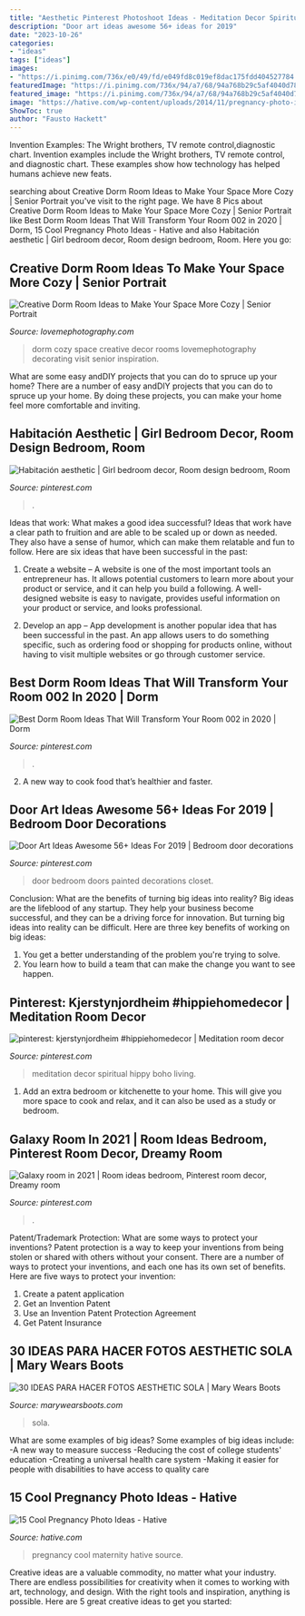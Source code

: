 ```yaml
---
title: "Aesthetic Pinterest Photoshoot Ideas - Meditation Decor Spiritual Hippy Boho Living"
description: "Door art ideas awesome 56+ ideas for 2019"
date: "2023-10-26"
categories:
- "ideas"
tags: ["ideas"]
images:
- "https://i.pinimg.com/736x/e0/49/fd/e049fd8c019ef8dac175fdd404527784.jpg"
featuredImage: "https://i.pinimg.com/736x/94/a7/68/94a768b29c5af4040d78bd5f3e2993a7.jpg"
featured_image: "https://i.pinimg.com/736x/94/a7/68/94a768b29c5af4040d78bd5f3e2993a7.jpg"
image: "https://hative.com/wp-content/uploads/2014/11/pregnancy-photo-ideas/11-cool-pregnancy-photo-ideas.jpg"
ShowToc: true
author: "Fausto Hackett"
---
```



Invention Examples: The Wright brothers, TV remote control,diagnostic chart.
Invention examples include the Wright brothers, TV remote control, and diagnostic chart. These examples show how technology has helped humans achieve new feats.

	

		
searching about Creative Dorm Room Ideas to Make Your Space More Cozy | Senior Portrait you've visit to the right page. We have 8 Pics about Creative Dorm Room Ideas to Make Your Space More Cozy | Senior Portrait like Best Dorm Room Ideas That Will Transform Your Room 002 in 2020 | Dorm, 15 Cool Pregnancy Photo Ideas - Hative and also Habitación aesthetic | Girl bedroom decor, Room design bedroom, Room. Here you go:
		
    
## Creative Dorm Room Ideas To Make Your Space More Cozy | Senior Portrait

<img loading=lazy src="https://lovemephotography.com/wp-content/uploads/2016/09/Chapter-12-Dorm-Room-Ideas-01.jpg" onerror="this.onerror=null;this.src='https://tse1.mm.bing.net/th?id=OIP.si95z-AmW-LC7xcO99CobAHaL2&amp;pid=15.1';" alt="Creative Dorm Room Ideas to Make Your Space More Cozy | Senior Portrait">

_Source: lovemephotography.com_

>dorm cozy space creative decor rooms lovemephotography decorating visit senior inspiration. 

	

What are some easy andDIY projects that you can do to spruce up your home?
There are a number of easy andDIY projects that you can do to spruce up your home. By doing these projects, you can make your home feel more comfortable and inviting.

    
## Habitación Aesthetic | Girl Bedroom Decor, Room Design Bedroom, Room

<img loading=lazy src="https://i.pinimg.com/736x/68/07/96/680796d7a25a89ec8428b51cc201c59a.jpg" onerror="this.onerror=null;this.src='https://tse2.mm.bing.net/th?id=OIP.gwBGB9zHZClUui5WOLqCUgAAAA&amp;pid=15.1';" alt="Habitación aesthetic | Girl bedroom decor, Room design bedroom, Room">

_Source: pinterest.com_

>. 

	

Ideas that work: What makes a good idea successful?
Ideas that work have a clear path to fruition and are able to be scaled up or down as needed. They also have a sense of humor, which can make them relatable and fun to follow. Here are six ideas that have been successful in the past:
1. Create a website – A website is one of the most important tools an entrepreneur has. It allows potential customers to learn more about your product or service, and it can help you build a following. A well-designed website is easy to navigate, provides useful information on your product or service, and looks professional.

2. Develop an app – App development is another popular idea that has been successful in the past. An app allows users to do something specific, such as ordering food or shopping for products online, without having to visit multiple websites or go through customer service.

    
## Best Dorm Room Ideas That Will Transform Your Room 002 In 2020 | Dorm

<img loading=lazy src="https://i.pinimg.com/736x/94/a7/68/94a768b29c5af4040d78bd5f3e2993a7.jpg" onerror="this.onerror=null;this.src='https://tse2.mm.bing.net/th?id=OIP.LoyZfGHtA8hLBhTFEe90GwHaLH&amp;pid=15.1';" alt="Best Dorm Room Ideas That Will Transform Your Room 002 in 2020 | Dorm">

_Source: pinterest.com_

>. 

	

2. A new way to cook food that’s healthier and faster.

    
## Door Art Ideas Awesome 56+ Ideas For 2019 | Bedroom Door Decorations

<img loading=lazy src="https://i.pinimg.com/736x/ae/9a/ca/ae9aca48214d98f6b0fabed1f82ff48b.jpg" onerror="this.onerror=null;this.src='https://tse2.mm.bing.net/th?id=OIP.u7or6bQBCVufGBij8Iot9QAAAA&amp;pid=15.1';" alt="Door Art Ideas Awesome 56+ Ideas For 2019 | Bedroom door decorations">

_Source: pinterest.com_

>door bedroom doors painted decorations closet. 

	

Conclusion: What are the benefits of turning big ideas into reality?
Big ideas are the lifeblood of any startup. They help your business become successful, and they can be a driving force for innovation. But turning big ideas into reality can be difficult. Here are three key benefits of working on big ideas:
1. You get a better understanding of the problem you're trying to solve.
2. You learn how to build a team that can make the change you want to see happen.

    
## Pinterest: Kjerstynjordheim #hippiehomedecor | Meditation Room Decor

<img loading=lazy src="https://i.pinimg.com/736x/fe/b6/55/feb655c26fadb3ddaa41b761239d067a.jpg" onerror="this.onerror=null;this.src='https://tse2.mm.bing.net/th?id=OIP.cIBcPJ1Q4wu-Sj4ftpehZAHaLH&amp;pid=15.1';" alt="pinterest: kjerstynjordheim #hippiehomedecor | Meditation room decor">

_Source: pinterest.com_

>meditation decor spiritual hippy boho living. 

	

1. Add an extra bedroom or kitchenette to your home. This will give you more space to cook and relax, and it can also be used as a study or bedroom. 

    
## Galaxy Room In 2021 | Room Ideas Bedroom, Pinterest Room Decor, Dreamy Room

<img loading=lazy src="https://i.pinimg.com/736x/e0/49/fd/e049fd8c019ef8dac175fdd404527784.jpg" onerror="this.onerror=null;this.src='https://tse4.mm.bing.net/th?id=OIP.8vhS0MGy1vjfC2eplnj_EAHaNK&amp;pid=15.1';" alt="Galaxy room in 2021 | Room ideas bedroom, Pinterest room decor, Dreamy room">

_Source: pinterest.com_

>. 

	

Patent/Trademark Protection: What are some ways to protect your inventions?
Patent protection is a way to keep your inventions from being stolen or shared with others without your consent. There are a number of ways to protect your inventions, and each one has its own set of benefits. Here are five ways to protect your invention: 
1. Create a patent application 
2. Get an Invention Patent 
3. Use an Invention Patent Protection Agreement 
4. Get Patent Insurance 

    
## 30 IDEAS PARA HACER FOTOS AESTHETIC SOLA | Mary Wears Boots

<img loading=lazy src="https://1.bp.blogspot.com/-T9KJtjH9E0s/X1u_D7_7VQI/AAAAAAAAOoM/DRSL0UbP4c4lBQKA45U02HhZsVdTzXhoQCNcBGAsYHQ/s16000/fotos%2Boriginales%2Baesthetic.jpg" onerror="this.onerror=null;this.src='https://tse2.mm.bing.net/th?id=OIP.7W_4qX8vzsaNQYNyTKtDawHaLH&amp;pid=15.1';" alt="30 IDEAS PARA HACER FOTOS AESTHETIC SOLA | Mary Wears Boots">

_Source: marywearsboots.com_

>sola. 

	

What are some examples of big ideas?
Some examples of big ideas include: 
-A new way to measure success 
-Reducing the cost of college students' education 
-Creating a universal health care system
-Making it easier for people with disabilities to have access to quality care

    
## 15 Cool Pregnancy Photo Ideas - Hative

<img loading=lazy src="https://hative.com/wp-content/uploads/2014/11/pregnancy-photo-ideas/11-cool-pregnancy-photo-ideas.jpg" onerror="this.onerror=null;this.src='https://tse2.mm.bing.net/th?id=OIP.PH-nrj7pYGLcAD8ionDNTAHaLK&amp;pid=15.1';" alt="15 Cool Pregnancy Photo Ideas - Hative">

_Source: hative.com_

>pregnancy cool maternity hative source. 

	

Creative ideas are a valuable commodity, no matter what your industry. There are endless possibilities for creativity when it comes to working with art, technology, and design. With the right tools and inspiration, anything is possible. Here are 5 great creative ideas to get you started: 

